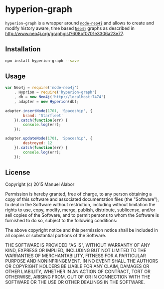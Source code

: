 # hyperion-graph

`hyperion-graph` is a wrapper around [`node-neo4j`](https://github.com/philippkueng/node-neo4j) and allows to create and modify history aware, time based [`Neo4j`](http://neo4j.com/) graphs as described in http://www.neo4j.org/graphgist?608bf0701e3306a23e77.

## Installation

```bash
npm install hyperion-graph --save
```

## Usage

```javascript
var Neo4j = require('node-neo4j')
	, Hyprion = require('hyperion-graph')
	, db = new Neo4j('http://localhost:7474')
	, adapter = new Hyperion(db);
	
adapter.insertNode(1701, 'Spaceship', {
		brand: 'Starfleet'
	}).catch(function(err) {
		console.log(err);
	});

adapter.updateNode(1701, 'Spaceship', {
		destroyed: 12
	}).catch(function(err) {
		console.log(err);
	});
```

## License
Copyright (c) 2015 Manuel Alabor

Permission is hereby granted, free of charge, to any person obtaining a copy of this software and associated documentation files (the "Software"), to deal in the Software without restriction, including without limitation the rights to use, copy, modify, merge, publish, distribute, sublicense, and/or sell copies of the Software, and to permit persons to whom the Software is furnished to do so, subject to the following conditions:

The above copyright notice and this permission notice shall be included in all copies or substantial portions of the Software.

THE SOFTWARE IS PROVIDED "AS IS", WITHOUT WARRANTY OF ANY KIND, EXPRESS OR IMPLIED, INCLUDING BUT NOT LIMITED TO THE WARRANTIES OF MERCHANTABILITY, FITNESS FOR A PARTICULAR PURPOSE AND NONINFRINGEMENT. IN NO EVENT SHALL THE AUTHORS OR COPYRIGHT HOLDERS BE LIABLE FOR ANY CLAIM, DAMAGES OR OTHER LIABILITY, WHETHER IN AN ACTION OF CONTRACT, TORT OR OTHERWISE, ARISING FROM, OUT OF OR IN CONNECTION WITH THE SOFTWARE OR THE USE OR OTHER DEALINGS IN THE SOFTWARE.